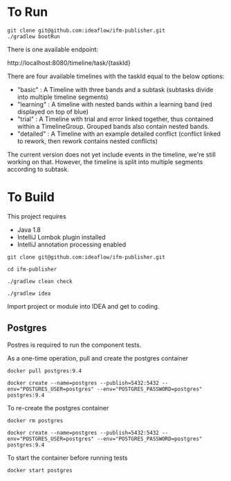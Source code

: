 # To Run

```
git clone git@github.com:ideaflow/ifm-publisher.git
./gradlew bootRun
```

There is one available endpoint:

http://localhost:8080/timeline/task/{taskId}

There are four available timelines with the taskId equal to the below options:

* "basic" : A Timeline with three bands and a subtask (subtasks divide into multiple timeline segments)
* "learning" : A timeline with nested bands within a learning band (red displayed on top of blue)
* "trial" : A Timeline with trial and error linked together, thus contained within a TimelineGroup.  Grouped bands also contain nested bands.
* "detailed" : A Timeline with an example detailed conflict (conflict linked to rework, then rework contains nested conflicts)

The current version does not yet include events in the timeline, we're still working on that.  However, the timeline is split into multiple segments according to subtask. 

# To Build

This project requires 
 - Java 1.8
 - IntelliJ Lombok plugin installed
 - IntelliJ annotation processing enabled

```
git clone git@github.com:ideaflow/ifm-publisher.git

cd ifm-publisher

./gradlew clean check

./gradlew idea
```

Import project or module into IDEA and get to coding.


## Postgres

Postres is required to run the component tests.  

As a one-time operation, pull and create the postgres container

```
docker pull postgres:9.4

docker create --name=postgres --publish=5432:5432 --env="POSTGRES_USER=postgres" --env="POSTGRES_PASSWORD=postgres" postgres:9.4
```

To re-create the postgres container

```
docker rm postgres

docker create --name=postgres --publish=5432:5432 --env="POSTGRES_USER=postgres" --env="POSTGRES_PASSWORD=postgres" postgres:9.4
```

To start the container before running tests

`docker start postgres`
